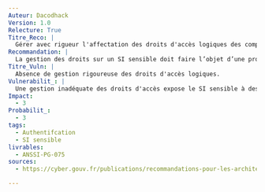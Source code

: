 ```yaml
---
Auteur: Dacodhack
Version: 1.0
Relecture: True
Titre_Reco: |
  Gérer avec rigueur l'affectation des droits d'accès logiques des comptes informatiques.
Recommandation: |
  La gestion des droits sur un SI sensible doit faire l’objet d’une procédure permettant d’imputer les affectations, les modifications et les suppressions de droits, tout au long du cycle de vie des comptes informatiques. Une revue périodique des droits logiques doit en outre être réalisée annuellement. Pour les SI sensibles très étendus, l’utilisation d’outils de gestion des identités, de l’authentification unique et des autorisations est fortement recommandée.
Titre_Vuln: |
  Absence de gestion rigoureuse des droits d'accès logiques.
Vulnerabilit_: |
  Une gestion inadéquate des droits d'accès expose le SI sensible à des risques de privilèges excessifs ou non justifiés, augmentant les probabilités de compromission interne ou externe. L'absence de révision périodique peut entraîner la persistance de droits inutiles ou inappropriés.
Impact:
  - 3
Probabilit_:
  - 3
tags:
  - Authentifcation
  - SI sensible
livrables:
  - ANSSI-PG-075
sources:
  - https://cyber.gouv.fr/publications/recommandations-pour-les-architectures-des-si-sensibles-ou-dr

---
```

